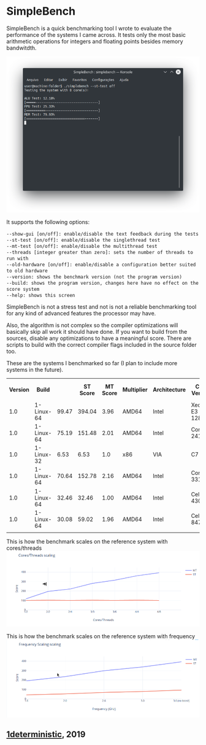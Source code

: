 # SimpleBench

SimpleBench is a quick benchmarking tool I wrote to evaluate the performance of the systems I came across. It tests only the most basic arithmetic operations for integers and floating points besides memory bandwitdth.

![Image](screenshots/1.png)

It supports the following options:
```
--show-gui [on/off]: enable/disable the text feedback during the tests
--st-test [on/off]: enable/disable the singlethread test
--mt-test [on/off]: enable/disable the multithread test
--threads [integer greater than zero]: sets the number of threads to run with
--old-hardware [on/off]: enable/disable a configuration better suited to old hardware
--version: shows the benchmark version (not the program version)
--build: shows the program version, changes here have no effect on the score system
--help: shows this screen
```

SimpleBench is not a stress test and not is not a reliable benchmarking tool for any kind of advanced features the processor may have. 

Also, the algorithm is not complex so the compiler optimizations will basically skip all work it should have done. If you want to build from the sources, disable any optimizations to have a meaningful score. There are scripts to build with the correct compiler flags included in the source folder too.

These are the systems I benchmarked so far (I plan to include more systems in the future).

<table id="Scores 1.0">
    <tr> <!--Table header-->
        <th>Version</th>
        <th>Build<th>
        <th>ST Score</th>
        <th>MT Score</th>
        <th>Multiplier</th>
        <th>Architecture</th>
        <th>CPU Vendor</th>
        <th>CPU Model</th>
        <th>CPU Base Clock</th>
        <th>CPU Boost Clock</th>
        <th>CPU Cores</th>
        <th>CPU Threads</th>
        <th>CPU TDP</th>
        <th>CPU LLC</th>
        <th>RAM Vendor</th>
        <th>RAM Model</th>
        <th>RAM Clock</th>
        <th>RAM Channels</th>
        <th>RAM Capacity</th>
        <th>RAM Latency</th>
        <th>Operating System</th>
        <th>OS Update</th>
        <th>Kernel</th>
        <th>CLI Options</th>
        <th>Build</th>
    </tr>
    <tr> <!--Intel Xeon E3 1280-->
        <td>1.0</td><!--Version-->
        <td>1-Linux-64</td><!--Build-->
        <td>99.47</td><!--ST Score-->
        <td>394.04</td><!--MT Score-->
        <td>3.96</td><!--Multiplier-->
        <td>AMD64</td><!--Architecture-->
        <td>Intel</td><!--CPU Vendor-->
        <td>Xeon E3 1280</td><!--CPU Model-->
        <td>3600</td><!--CPU Base Clock-->
        <td>3900</td><!--CPU Boost Clock-->
        <td>4</td><!--CPU Cores-->
        <td>8</td><!--CPU Threads-->
        <td>95</td><!--CPU TDP-->
        <td>8192</td><!--CPU LLC-->
        <td>HyperX</td><!--RAM Vendor-->
        <td>Fury</td><!--RAM Model-->
        <td>1333</td><!--RAM Clock-->
        <td>1</td><!--RAM Channels-->
        <td>8192</td><!--RAM Capacity-->
        <td></td><!--RAM Latency-->
        <td>Arch Linux</td><!--Operating System-->
        <td>2019/01</td><!--OS Update-->
        <td>Linux 4.20</td><!--Kernel-->
        <td></td><!--CLI Options-->
        <td>generic</td><!--Build-->
    </tr> 
    <tr> <!--Intel Core i5 2410M-->
        <td>1.0</td><!--Version-->
        <td>1-Linux-64</td><!--Build-->
        <td>75.19</td><!--ST Score-->
        <td>151.48</td><!--MT Score-->
        <td>2.01</td><!--Multiplier-->
        <td>AMD64</td><!--Architecture-->
        <td>Intel</td><!--CPU Vendor-->
        <td>Core i5 2410M</td><!--CPU Model-->
        <td>2300</td><!--CPU Base Clock-->
        <td>2900</td><!--CPU Boost Clock-->
        <td>2</td><!--CPU Cores-->
        <td>4</td><!--CPU Threads-->
        <td>35</td><!--CPU TDP-->
        <td>3072</td><!--CPU LLC-->
        <td>Kingston/Smart</td><!--RAM Vendor-->
        <td></td><!--RAM Model-->
        <td>1333</td><!--RAM Clock-->
        <td>2</td><!--RAM Channels-->
        <td>12288</td><!--RAM Capacity-->
        <td></td><!--RAM Latency-->
        <td>Arch Linux</td><!--Operating System-->
        <td>2019/01</td><!--OS Update-->
        <td>Linux 4.20</td><!--Kernel-->
        <td></td><!--CLI Options-->
        <td>generic</td><!--Build-->
    </tr>
    <tr> <!--VIA C7-->
        <td>1.0</td><!--Version-->
        <td>1-Linux-32</td><!--Build-->
        <td>6.53</td><!--ST Score-->
        <td>6.53</td><!--MT Score-->
        <td>1.0</td><!--Multiplier-->
        <td>x86</td><!--Architecture-->
        <td>VIA</td><!--CPU Vendor-->
        <td>C7</td><!--CPU Model-->
        <td>1600</td><!--CPU Base Clock-->
        <td>1600</td><!--CPU Boost Clock-->
        <td>1</td><!--CPU Cores-->
        <td>1</td><!--CPU Threads-->
        <td>15</td><!--CPU TDP-->
        <td>128</td><!--CPU LLC-->
        <td>Kingston</td><!--RAM Vendor-->
        <td></td><!--RAM Model-->
        <td>667</td><!--RAM Clock-->
        <td>1</td><!--RAM Channels-->
        <td>2048</td><!--RAM Capacity-->
        <td></td><!--RAM Latency-->
        <td>Arch32</td><!--Operating System-->
        <td>2019/01</td><!--OS Update-->
        <td>Linux 4.20</td><!--Kernel-->
        <td></td><!--CLI Options-->
        <td>generic</td><!--Build-->
    </tr>
    <tr> <!--Intel Core i5 3317U-->
        <td>1.0</td><!--Version-->
        <td>1-Linux-64</td><!--Build-->
        <td>70.64</td><!--ST Score-->
        <td>152.78</td><!--MT Score-->
        <td>2.16</td><!--Multiplier-->
        <td>AMD64</td><!--Architecture-->
        <td>Intel</td><!--CPU Vendor-->
        <td>Core i5 3317U</td><!--CPU Model-->
        <td>1700</td><!--CPU Base Clock-->
        <td>2400</td><!--CPU Boost Clock-->
        <td>2</td><!--CPU Cores-->
        <td>4</td><!--CPU Threads-->
        <td>15</td><!--CPU TDP-->
        <td>3072</td><!--CPU LLC-->
        <td></td><!--RAM Vendor-->
        <td></td><!--RAM Model-->
        <td>1600</td><!--RAM Clock-->
        <td>2</td><!--RAM Channels-->
        <td>8192</td><!--RAM Capacity-->
        <td></td><!--RAM Latency-->
        <td>Deepin 15.7</td><!--Operating System-->
        <td>2018/08</td><!--OS Update-->
        <td>Linux 4.15</td><!--Kernel-->
        <td></td><!--CLI Options-->
        <td>generic</td><!--Build-->
    </tr>
        <tr> <!--Intel Celeron 430-->
        <td>1.0</td><!--Version-->
        <td>1-Linux-64</td><!--Build-->
        <td>32.46</td><!--ST Score-->
        <td>32.46</td><!--MT Score-->
        <td>1.00</td><!--Multiplier-->
        <td>AMD64</td><!--Architecture-->
        <td>Intel</td><!--CPU Vendor-->
        <td>Celeron 430</td><!--CPU Model-->
        <td>1800</td><!--CPU Base Clock-->
        <td>1800</td><!--CPU Boost Clock-->
        <td>1</td><!--CPU Cores-->
        <td>1</td><!--CPU Threads-->
        <td>35</td><!--CPU TDP-->
        <td>512</td><!--CPU LLC-->
        <td>Markvision</td><!--RAM Vendor-->
        <td></td><!--RAM Model-->
        <td>667</td><!--RAM Clock-->
        <td>1</td><!--RAM Channels-->
        <td>2048</td><!--RAM Capacity-->
        <td></td><!--RAM Latency-->
        <td>CentOS 7.6</td><!--Operating System-->
        <td>2019/02</td><!--OS Update-->
        <td>Linux 3.10</td><!--Kernel-->
        <td></td><!--CLI Options-->
        <td>generic</td><!--Build-->
    </tr>
    <tr> <!--Intel Celeron 847-->
        <td>1.0</td><!--Version-->
        <td>1-Linux-64</td><!--Build-->
        <td>30.08</td><!--ST Score-->
        <td>59.02</td><!--MT Score-->
        <td>1.96</td><!--Multiplier-->
        <td>AMD64</td><!--Architecture-->
        <td>Intel</td><!--CPU Vendor-->
        <td>Celeron 847</td><!--CPU Model-->
        <td>1100</td><!--CPU Base Clock-->
        <td>1100</td><!--CPU Boost Clock-->
        <td>2</td><!--CPU Cores-->
        <td>2</td><!--CPU Threads-->
        <td>17</td><!--CPU TDP-->
        <td>2048</td><!--CPU LLC-->
        <td></td><!--RAM Vendor-->
        <td></td><!--RAM Model-->
        <td>1333</td><!--RAM Clock-->
        <td>1</td><!--RAM Channels-->
        <td>4096</td><!--RAM Capacity-->
        <td></td><!--RAM Latency-->
        <td>Arch Linux</td><!--Operating System-->
        <td>2019/02</td><!--OS Update-->
        <td>Linux 4.20</td><!--Kernel-->
        <td></td><!--CLI Options-->
        <td>generic</td><!--Build-->
    </tr>
    <tr> <!--Template-->
        <td></td><!--Version-->
        <td></td><!--Build-->
        <td></td><!--ST Score-->
        <td></td><!--MT Score-->
        <td></td><!--Multiplier-->
        <td></td><!--Architecture-->
        <td></td><!--CPU Vendor-->
        <td></td><!--CPU Model-->
        <td></td><!--CPU Base Clock-->
        <td></td><!--CPU Boost Clock-->
        <td></td><!--CPU Cores-->
        <td></td><!--CPU Threads-->
        <td></td><!--CPU TDP-->
        <td></td><!--CPU LLC-->
        <td></td><!--RAM Vendor-->
        <td></td><!--RAM Model-->
        <td></td><!--RAM Clock-->
        <td></td><!--RAM Channels-->
        <td></td><!--RAM Capacity-->
        <td></td><!--RAM Latency-->
        <td></td><!--Operating System-->
        <td></td><!--OS Update-->
        <td></td><!--Kernel-->
        <td></td><!--CLI Options-->
        <td></td><!--Build-->
    </tr>
</table>

This is how the benchmark scales on the reference system with cores/threads
![Image](screenshots/ct-scaling.png)

This is how the benchmark scales on the reference system with frequency
![Image](screenshots/f-scaling.png)

## [1deterministic](https://github.com/1deterministic), 2019
